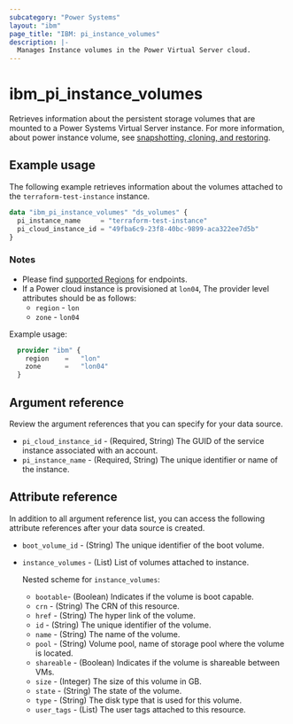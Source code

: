 ```yaml
---
subcategory: "Power Systems"
layout: "ibm"
page_title: "IBM: pi_instance_volumes"
description: |-
  Manages Instance volumes in the Power Virtual Server cloud.
---
```


# ibm_pi_instance_volumes

Retrieves information about the persistent storage volumes that are mounted to a Power Systems Virtual Server instance. For more information, about power instance volume, see [snapshotting, cloning, and restoring](https://cloud.ibm.com/docs/power-iaas?topic=power-iaas-volume-snapshot-clone).

## Example usage

The following example retrieves information about the volumes attached to the `terraform-test-instance` instance.

```terraform
data "ibm_pi_instance_volumes" "ds_volumes" {
  pi_instance_name     = "terraform-test-instance"
  pi_cloud_instance_id = "49fba6c9-23f8-40bc-9899-aca322ee7d5b"
}
```

### Notes

- Please find [supported Regions](https://cloud.ibm.com/apidocs/power-cloud#endpoint) for endpoints.
- If a Power cloud instance is provisioned at `lon04`, The provider level attributes should be as follows:
  - `region` - `lon`
  - `zone` - `lon04`
  
Example usage:

  ```terraform
    provider "ibm" {
      region    =   "lon"
      zone      =   "lon04"
    }
  ```

## Argument reference

Review the argument references that you can specify for your data source.

- `pi_cloud_instance_id` - (Required, String) The GUID of the service instance associated with an account.
- `pi_instance_name` - (Required, String) The unique identifier or name of the instance.

## Attribute reference

In addition to all argument reference list, you can access the following attribute references after your data source is created.

- `boot_volume_id` - (String) The unique identifier of the boot volume.
- `instance_volumes` - (List) List of volumes attached to instance.

  Nested scheme for `instance_volumes`:
  - `bootable`- (Boolean) Indicates if the volume is boot capable.
  - `crn` - (String) The CRN of this resource.
  - `href` - (String) The hyper link of the volume.
  - `id` - (String) The unique identifier of the volume.
  - `name` - (String) The name of the volume.
  - `pool` - (String) Volume pool, name of storage pool where the volume is located.
  - `shareable` - (Boolean) Indicates if the volume is shareable between VMs.
  - `size` - (Integer) The size of this volume in GB.
  - `state` - (String) The state of the volume.
  - `type` - (String) The disk type that is used for this volume.
  - `user_tags` - (List) The user tags attached to this resource.
